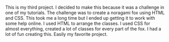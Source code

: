 This is my third project. I decided to make this because it was a challenge in one of my tutorials. The challenge was to create a noragami fox using HTML and CSS. This took me a long time but I ended up getting it to work with some help online. I used HTML to arrange the classes. I used CSS for almost everything, created a lot of classes for every part of the fox. I had a lot of fun creating this. Easily my favorite project. 
